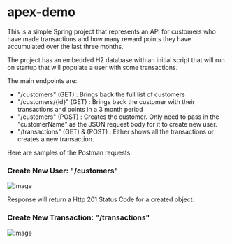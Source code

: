 # apex-demo
This is a simple Spring project that represents an API for customers who have made transactions and how many reward points they have accumulated over the last three months.

The project has an embedded H2 database with an initial script that will run on startup that will populate a user with some transactions.

The main endpoints are:
- "/customers" (GET) : Brings back the full list of customers
- "/customers/{id}" (GET) : Brings back the customer with their transactions and points in a 3 month period
- "/customers" (POST) : Creates the customer. Only need to pass in the "customerName" as the JSON request body for it to create new user.
- "/transactions" (GET) & (POST) : Either shows all the transactions or creates a new transaction.

Here are samples of the Postman requests:
### Create New User: "/customers"
![image](https://user-images.githubusercontent.com/20051089/179562331-caa3a691-69c8-4121-b014-6040c928c991.png)

Response will return a Http 201 Status Code for a created object.

### Create New Transaction: "/transactions"
![image](https://user-images.githubusercontent.com/20051089/179563665-65917658-e65f-4aab-9677-c23951f3067c.png)


